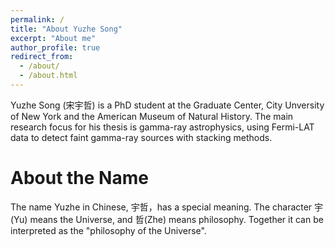 ```yaml
---
permalink: /
title: "About Yuzhe Song"
excerpt: "About me"
author_profile: true
redirect_from: 
  - /about/
  - /about.html
---
```


Yuzhe Song (宋宇哲) is a PhD student at the Graduate Center, City Unversity of New York and the American Museum of Natural History. The main research focus for his thesis is gamma-ray astrophysics, using Fermi-LAT data to detect faint gamma-ray sources with stacking methods. 

About the Name
======
The name Yuzhe in Chinese, 宇哲，has a special meaning. The character 宇(Yu) means the Universe, and 哲(Zhe) means philosophy. Together it can be interpreted as the "philosophy of the Universe". 

